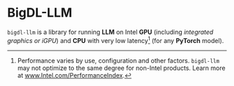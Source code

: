 # BigDL-LLM

`bigdl-llm` is a library for running **LLM** on Intel **GPU** (including *integrated graphics or iGPU*) and **CPU** with very low latency[^1] (for any **PyTorch** model).

[^1]: Performance varies by use, configuration and other factors. `bigdl-llm` may not optimize to the same degree for non-Intel products. Learn more at www.Intel.com/PerformanceIndex.
